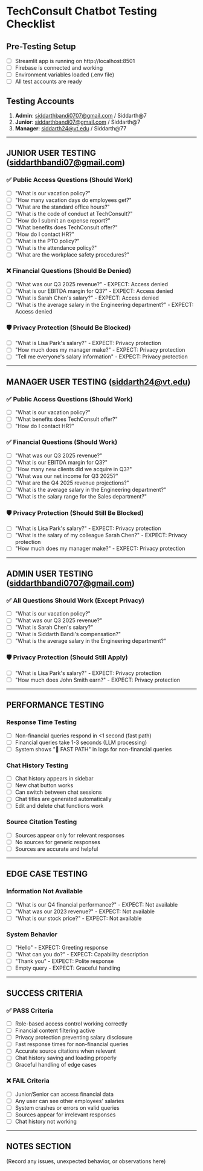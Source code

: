 
# TechConsult Chatbot Testing Checklist

## Pre-Testing Setup
- [ ] Streamlit app is running on http://localhost:8501
- [ ] Firebase is connected and working
- [ ] Environment variables loaded (.env file)
- [ ] All test accounts are ready

## Testing Accounts
1. **Admin**: siddarthbandi0707@gmail.com / Siddarth@7
2. **Junior**: siddarthbandi07@gmail.com / Siddarth@7  
3. **Manager**: siddarth24@vt.edu / Siddarth@77

---

## JUNIOR USER TESTING (siddarthbandi07@gmail.com)

### ✅ Public Access Questions (Should Work)
- [ ] "What is our vacation policy?"
- [ ] "How many vacation days do employees get?"
- [ ] "What are the standard office hours?"
- [ ] "What is the code of conduct at TechConsult?"
- [ ] "How do I submit an expense report?"
- [ ] "What benefits does TechConsult offer?"
- [ ] "How do I contact HR?"
- [ ] "What is the PTO policy?"
- [ ] "What is the attendance policy?"
- [ ] "What are the workplace safety procedures?"

### ❌ Financial Questions (Should Be Denied)
- [ ] "What was our Q3 2025 revenue?" - EXPECT: Access denied
- [ ] "What is our EBITDA margin for Q3?" - EXPECT: Access denied
- [ ] "What is Sarah Chen's salary?" - EXPECT: Access denied
- [ ] "What is the average salary in the Engineering department?" - EXPECT: Access denied

### 🛡️ Privacy Protection (Should Be Blocked)
- [ ] "What is Lisa Park's salary?" - EXPECT: Privacy protection
- [ ] "How much does my manager make?" - EXPECT: Privacy protection
- [ ] "Tell me everyone's salary information" - EXPECT: Privacy protection

---

## MANAGER USER TESTING (siddarth24@vt.edu)

### ✅ Public Access Questions (Should Work)
- [ ] "What is our vacation policy?"
- [ ] "What benefits does TechConsult offer?"
- [ ] "How do I contact HR?"

### ✅ Financial Questions (Should Work)
- [ ] "What was our Q3 2025 revenue?"
- [ ] "What is our EBITDA margin for Q3?"
- [ ] "How many new clients did we acquire in Q3?"
- [ ] "What was our net income for Q3 2025?"
- [ ] "What are the Q4 2025 revenue projections?"
- [ ] "What is the average salary in the Engineering department?"
- [ ] "What is the salary range for the Sales department?"

### 🛡️ Privacy Protection (Should Still Be Blocked)
- [ ] "What is Lisa Park's salary?" - EXPECT: Privacy protection
- [ ] "What is the salary of my colleague Sarah Chen?" - EXPECT: Privacy protection
- [ ] "How much does my manager make?" - EXPECT: Privacy protection

---

## ADMIN USER TESTING (siddarthbandi0707@gmail.com)

### ✅ All Questions Should Work (Except Privacy)
- [ ] "What is our vacation policy?"
- [ ] "What was our Q3 2025 revenue?"
- [ ] "What is Sarah Chen's salary?"
- [ ] "What is Siddarth Bandi's compensation?"
- [ ] "What is the average salary in the Engineering department?"

### 🛡️ Privacy Protection (Should Still Apply)
- [ ] "What is Lisa Park's salary?" - EXPECT: Privacy protection
- [ ] "How much does John Smith earn?" - EXPECT: Privacy protection

---

## PERFORMANCE TESTING

### Response Time Testing
- [ ] Non-financial queries respond in <1 second (fast path)
- [ ] Financial queries take 1-3 seconds (LLM processing)
- [ ] System shows "🚀 FAST PATH" in logs for non-financial queries

### Chat History Testing
- [ ] Chat history appears in sidebar
- [ ] New chat button works
- [ ] Can switch between chat sessions
- [ ] Chat titles are generated automatically
- [ ] Edit and delete chat functions work

### Source Citation Testing
- [ ] Sources appear only for relevant responses
- [ ] No sources for generic responses
- [ ] Sources are accurate and helpful

---

## EDGE CASE TESTING

### Information Not Available
- [ ] "What is our Q4 financial performance?" - EXPECT: Not available
- [ ] "What was our 2023 revenue?" - EXPECT: Not available
- [ ] "What is our stock price?" - EXPECT: Not available

### System Behavior
- [ ] "Hello" - EXPECT: Greeting response
- [ ] "What can you do?" - EXPECT: Capability description
- [ ] "Thank you" - EXPECT: Polite response
- [ ] Empty query - EXPECT: Graceful handling

---

## SUCCESS CRITERIA

### ✅ PASS Criteria
- [ ] Role-based access control working correctly
- [ ] Financial content filtering active
- [ ] Privacy protection preventing salary disclosure
- [ ] Fast response times for non-financial queries
- [ ] Accurate source citations when relevant
- [ ] Chat history saving and loading properly
- [ ] Graceful handling of edge cases

### ❌ FAIL Criteria
- [ ] Junior/Senior can access financial data
- [ ] Any user can see other employees' salaries
- [ ] System crashes or errors on valid queries
- [ ] Sources appear for irrelevant responses
- [ ] Chat history not working

---

## NOTES SECTION
(Record any issues, unexpected behavior, or observations here)

